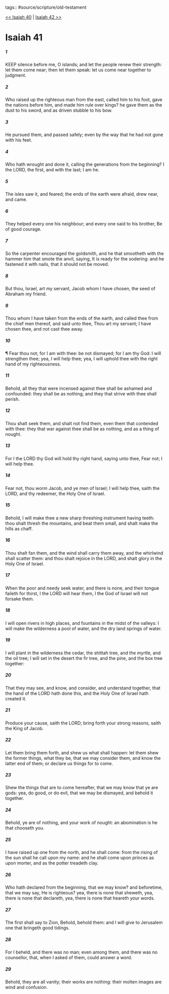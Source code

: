 tags:: #source/scripture/old-testament

[<< Isaiah 40](/old-testament/23_Isaiah/Isaiah_40.md) | [Isaiah 42 >>](/old-testament/23_Isaiah/Isaiah_42.md)

# Isaiah 41

##### 1

KEEP silence before me, O islands; and let the people renew their strength: let them come near; then let them speak: let us come near together to judgment.

##### 2

Who raised up the righteous man from the east, called him to his foot, gave the nations before him, and made him rule over kings? he gave them as the dust to his sword, and as driven stubble to his bow.

##### 3

He pursued them, and passed safely; even by the way that he had not gone with his feet.

##### 4

Who hath wrought and done it, calling the generations from the beginning? I the LORD, the first, and with the last; I am he.

##### 5

The isles saw it, and feared; the ends of the earth were afraid, drew near, and came.

##### 6

They helped every one his neighbour; and every one said to his brother, Be of good courage.

##### 7

So the carpenter encouraged the goldsmith, and he that smootheth with the hammer him that smote the anvil, saying, It is ready for the sodering: and he fastened it with nails, that it should not be moved.

##### 8

But thou, Israel, art my servant, Jacob whom I have chosen, the seed of Abraham my friend.

##### 9

Thou whom I have taken from the ends of the earth, and called thee from the chief men thereof, and said unto thee, Thou art my servant; I have chosen thee, and not cast thee away.

##### 10

¶ Fear thou not; for I am with thee: be not dismayed; for I am thy God: I will strengthen thee; yea, I will help thee; yea, I will uphold thee with the right hand of my righteousness.

##### 11

Behold, all they that were incensed against thee shall be ashamed and confounded: they shall be as nothing; and they that strive with thee shall perish.

##### 12

Thou shalt seek them, and shalt not find them, even them that contended with thee: they that war against thee shall be as nothing, and as a thing of nought.

##### 13

For I the LORD thy God will hold thy right hand, saying unto thee, Fear not; I will help thee.

##### 14

Fear not, thou worm Jacob, and ye men of Israel; I will help thee, saith the LORD, and thy redeemer, the Holy One of Israel.

##### 15

Behold, I will make thee a new sharp threshing instrument having teeth: thou shalt thresh the mountains, and beat them small, and shalt make the hills as chaff.

##### 16

Thou shalt fan them, and the wind shall carry them away, and the whirlwind shall scatter them: and thou shalt rejoice in the LORD, and shalt glory in the Holy One of Israel.

##### 17

When the poor and needy seek water, and there is none, and their tongue faileth for thirst, I the LORD will hear them, I the God of Israel will not forsake them.

##### 18

I will open rivers in high places, and fountains in the midst of the valleys: I will make the wilderness a pool of water, and the dry land springs of water.

##### 19

I will plant in the wilderness the cedar, the shittah tree, and the myrtle, and the oil tree; I will set in the desert the fir tree, and the pine, and the box tree together:

##### 20

That they may see, and know, and consider, and understand together, that the hand of the LORD hath done this, and the Holy One of Israel hath created it.

##### 21

Produce your cause, saith the LORD; bring forth your strong reasons, saith the King of Jacob.

##### 22

Let them bring them forth, and shew us what shall happen: let them shew the former things, what they be, that we may consider them, and know the latter end of them; or declare us things for to come.

##### 23

Shew the things that are to come hereafter, that we may know that ye are gods: yea, do good, or do evil, that we may be dismayed, and behold it together.

##### 24

Behold, ye are of nothing, and your work of nought: an abomination is he that chooseth you.

##### 25

I have raised up one from the north, and he shall come: from the rising of the sun shall he call upon my name: and he shall come upon princes as upon morter, and as the potter treadeth clay.

##### 26

Who hath declared from the beginning, that we may know? and beforetime, that we may say, He is righteous? yea, there is none that sheweth, yea, there is none that declareth, yea, there is none that heareth your words.

##### 27

The first shall say to Zion, Behold, behold them: and I will give to Jerusalem one that bringeth good tidings.

##### 28

For I beheld, and there was no man; even among them, and there was no counsellor, that, when I asked of them, could answer a word.

##### 29

Behold, they are all vanity; their works are nothing: their molten images are wind and confusion.
